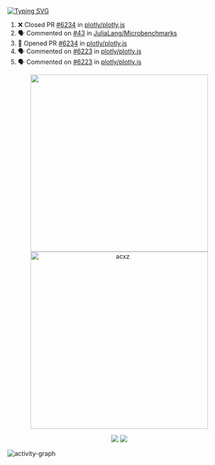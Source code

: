 [![Typing SVG](https://readme-typing-svg.herokuapp.com?size=16&color=AFFFA3&multiline=true&height=75&lines=contributing+to+robotics%2Faerospace%2Fml%2Fgpu+software;packaging+it+for+archlinux;ricer)](https://git.io/typing-svg)

<!--START_SECTION:activity-->
1. ❌ Closed PR [#6234](https://github.com/plotly/plotly.js/pull/6234) in [plotly/plotly.js](https://github.com/plotly/plotly.js)
2. 🗣 Commented on [#43](https://github.com/JuliaLang/Microbenchmarks/issues/43) in [JuliaLang/Microbenchmarks](https://github.com/JuliaLang/Microbenchmarks)
3. 💪 Opened PR [#6234](https://github.com/plotly/plotly.js/pull/6234) in [plotly/plotly.js](https://github.com/plotly/plotly.js)
4. 🗣 Commented on [#6223](https://github.com/plotly/plotly.js/issues/6223) in [plotly/plotly.js](https://github.com/plotly/plotly.js)
5. 🗣 Commented on [#6223](https://github.com/plotly/plotly.js/issues/6223) in [plotly/plotly.js](https://github.com/plotly/plotly.js)
<!--END_SECTION:activity-->

<p align="center">
  <img width="400em" src=https://github-readme-stats.vercel.app/api?username=acxz&include_all_commits=true&show_icons=true />
  <img width="400em" src="https://github-readme-streak-stats.herokuapp.com/?user=acxz&" alt="acxz" />
</p>

<p align="center">
  <img src=https://github-readme-stats.vercel.app/api/top-langs/?username=acxz&layout=compact />
  <img src=https://github-profile-trophy.vercel.app/?username=acxz&row=2&column=4 />
</p>

![activity-graph](https://activity-graph.herokuapp.com/graph?username=acxz&theme=aqua)
